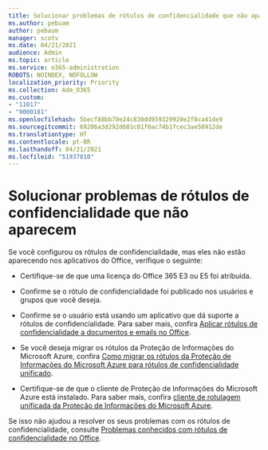 ```yaml
---
title: Solucionar problemas de rótulos de confidencialidade que não aparecem
ms.author: pebuam
author: pebaum
manager: scotv
ms.date: 04/21/2021
audience: Admin
ms.topic: article
ms.service: o365-administration
ROBOTS: NOINDEX, NOFOLLOW
localization_priority: Priority
ms.collection: Adm_O365
ms.custom:
- "11017"
- "9000181"
ms.openlocfilehash: 5becf88bb70e24c830dd959329920e2f8ca41de9
ms.sourcegitcommit: 69206a3d292d681c81f0ac74b1fcec3ae50912de
ms.translationtype: HT
ms.contentlocale: pt-BR
ms.lasthandoff: 04/21/2021
ms.locfileid: "51937810"
---
```

# <a name="troubleshoot-sensitivity-labels-not-appearing"></a>Solucionar problemas de rótulos de confidencialidade que não aparecem

Se você configurou os rótulos de confidencialidade, mas eles não estão aparecendo nos aplicativos do Office, verifique o seguinte:

- Certifique-se de que uma licença do Office 365 E3 ou E5 foi atribuída.

- Confirme se o rótulo de confidencialidade foi publicado nos usuários e grupos que você deseja.

- Confirme se o usuário está usando um aplicativo que dá suporte a rótulos de confidencialidade. Para saber mais, confira [Aplicar rótulos de confidencialidade a documentos e emails no Office](https://go.microsoft.com/fwlink/?linkid=2106446).

- Se você deseja migrar os rótulos da Proteção de Informações do Microsoft Azure, confira [Como migrar os rótulos da Proteção de Informações do Microsoft Azure para rótulos de confidencialidade unificado](https://go.microsoft.com/fwlink/?linkid=2106056).

- Certifique-se de que o cliente de Proteção de Informações do Microsoft Azure está instalado. Para saber mais, confira [cliente de rotulagem unificada da Proteção de Informações do Microsoft Azure](https://go.microsoft.com/fwlink/?linkid=2106374).

Se isso não ajudou a resolver os seus problemas com os rótulos de confidencialidade, consulte [Problemas conhecidos com rótulos de confidencialidade no Office](https://go.microsoft.com/fwlink/?linkid=2106447).